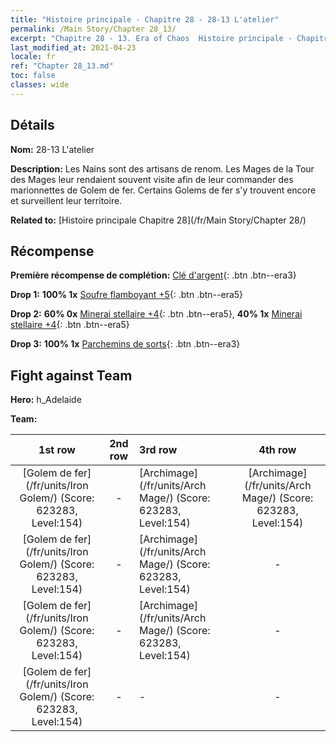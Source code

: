 ```yaml
---
title: "Histoire principale - Chapitre 28 - 28-13 L'atelier"
permalink: /Main Story/Chapter 28_13/
excerpt: "Chapitre 28 - 13. Era of Chaos  Histoire principale - Chapitre 28_13. 28-13 L'atelier"
last_modified_at: 2021-04-23
locale: fr
ref: "Chapter 28_13.md"
toc: false
classes: wide
---
```


## Détails

 **Nom:** 28-13 L'atelier

 **Description:** Les Nains sont des artisans de renom. Les Mages de la Tour des Mages leur rendaient souvent visite afin de leur commander des marionnettes de Golem de fer. Certains Golems de fer s'y trouvent encore et surveillent leur territoire.

 **Related to:** [Histoire principale Chapitre 28](/fr/Main Story/Chapter 28/)

## Récompense

 **Première récompense de complétion:** [Clé d'argent](/ItemsFR/con_693/){: .btn .btn--era3}

 **Drop 1:** **100% 1x** [Soufre flamboyant +5](/ItemsFR/mat_99/){: .btn .btn--era5}

 **Drop 2:** **60% 0x** [Minerai stellaire +4](/ItemsFR/mat_89/){: .btn .btn--era5}, **40% 1x** [Minerai stellaire +4](/ItemsFR/mat_89/){: .btn .btn--era5}

 **Drop 3:** **100% 1x** [Parchemins de sorts](/ItemsFR/con_694/){: .btn .btn--era3}


## Fight against Team
 **Hero:** h_Adelaide

 **Team:**


  | 1st row | 2nd row | 3rd row | 4th row |
  |:----:|:----:|:----|:----:|
  | [Golem de fer](/fr/units/Iron Golem/) (Score: 623283, Level:154)  | - | [Archimage](/fr/units/Arch Mage/) (Score: 623283, Level:154)  | [Archimage](/fr/units/Arch Mage/) (Score: 623283, Level:154)  |
  | [Golem de fer](/fr/units/Iron Golem/) (Score: 623283, Level:154)  | - | [Archimage](/fr/units/Arch Mage/) (Score: 623283, Level:154)  | - |
  | [Golem de fer](/fr/units/Iron Golem/) (Score: 623283, Level:154)  | - | [Archimage](/fr/units/Arch Mage/) (Score: 623283, Level:154)  | - |
  | [Golem de fer](/fr/units/Iron Golem/) (Score: 623283, Level:154)  | - | - | - |


